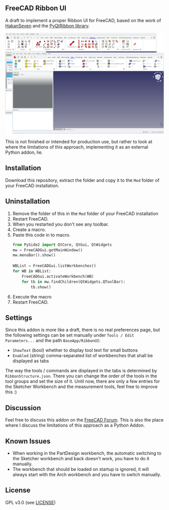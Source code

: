 ## FreeCAD Ribbon UI

A draft to implement a proper Ribbon UI for FreeCAD, based on the work of [HakanSeven](https://github.com/HakanSeven12/Modern-UI) and the [PyQtRibbon library](https://github.com/haiiliin/pyqtribbon).

![Screenshots of FreeCAD with the Ribbon UI](Screenshot.png)

This is not finished or intended for production use, but rather to look at where the limitations of this approach, implementing it as an external Python addon, lie.

## Installation
Download this repository, extract the folder and copy it to the `Mod` folder of your FreeCAD installation.

## Uninstallation
1. Remove the folder of this in the `Mod` folder of your FreeCAD installation
1. Restart FreeCAD.
1. When you restarted you don't see any toolbar.
1. Create a macro.
1. Paste this code in to macro.
    ```python
    from PySide2 import QtCore, QtGui, QtWidgets
    mw = FreeCADGui.getMainWindow()
    mw.menuBar().show()

    WBList = FreeCADGui.listWorkbenches()
    for WB in WBList:
        FreeCADGui.activateWorkbench(WB)
        for tb in mw.findChildren(QtWidgets.QToolBar):
            tb.show()
    ```
1. Execute the macro
1. Restart FreeCAD.

## Settings

Since this addon is more like a draft, there is no real preferences page, but the following settings can be set manually under `Tools / Edit Parameters...` and the path `BaseApp/RibbonUI`:
- `ShowText` (bool) whether to display tool text for small buttons
- `Enabled` (string) comma-separated list of workbenches that shall be displayed as tabs

The way the tools / commands are displayed in the tabs is determined by `RibbonStructure.json`. There you can change the order of the tools in the tool groups and set the size of it. Until now, there are only a few entries for the Sketcher Workbench and the measurement tools, feel free to improve this :)

## Discussion
Feel free to discuss this addon on the [FreeCAD Forum](https://forum.freecad.org/viewtopic.php?t=79235). This is also the place where I discuss the limitations of this approach as a Python Addon.

## Known Issues
- When working in the PartDesign workbench, the automatic switching to the Sketcher workbench and back doesn't work, you have to do it manually.
- The workbench that should be loaded on startup is ignored, it will always start with the Arch workbench and you have to switch manually.

## License
GPL v3.0 (see [LICENSE](LICENSE))
